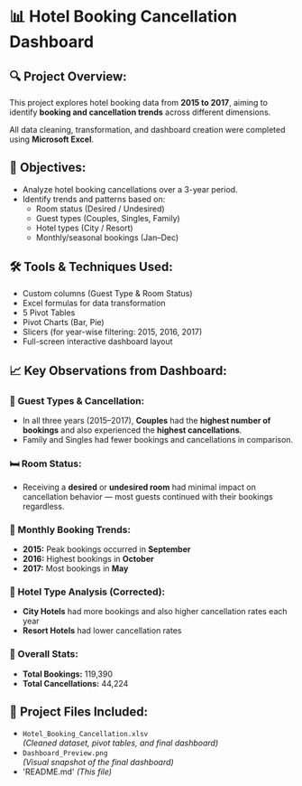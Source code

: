 # 📊 Hotel Booking Cancellation Dashboard


## 🔍 Project Overview:

This project explores hotel booking data from **2015 to 2017**, aiming to identify **booking and cancellation trends** across different dimensions.

All data cleaning, transformation, and dashboard creation were completed using **Microsoft Excel**.

## 🎯 Objectives:

- Analyze hotel booking cancellations over a 3-year period.
- Identify trends and patterns based on:
  - Room status (Desired / Undesired)
  - Guest types (Couples, Singles, Family)
  - Hotel types (City / Resort)
  - Monthly/seasonal bookings (Jan–Dec)

## 🛠️ Tools & Techniques Used:

- Custom columns (Guest Type & Room Status)
- Excel formulas for data transformation
- 5 Pivot Tables
- Pivot Charts (Bar, Pie)
- Slicers (for year-wise filtering: 2015, 2016, 2017)
- Full-screen interactive dashboard layout

## 📈 Key Observations from Dashboard:

### 👥 Guest Types & Cancellation:
- In all three years (2015–2017), **Couples** had the **highest number of bookings** and also experienced the **highest cancellations**.
- Family and Singles had fewer bookings and cancellations in comparison.

### 🛏️ Room Status:
- Receiving a **desired** or **undesired room** had minimal impact on cancellation behavior — most guests continued with their bookings regardless.

### 📅 Monthly Booking Trends:
- **2015:** Peak bookings occurred in **September**
- **2016:** Highest bookings in **October**
- **2017:** Most bookings in **May**

### 🏨 Hotel Type Analysis (Corrected):
- **City Hotels** had more bookings and also higher cancellation rates each year
- **Resort Hotels** had lower cancellation rates

### 🔢 Overall Stats:
- **Total Bookings:** 119,390  
- **Total Cancellations:** 44,224  

## 📂 Project Files Included:

- `Hotel_Booking_Cancellation.xlsv`  
  *(Cleaned dataset, pivot tables, and final dashboard)*  
- `Dashboard_Preview.png`  
  *(Visual snapshot of the final dashboard)*
- 'README.md' *(This file)*




